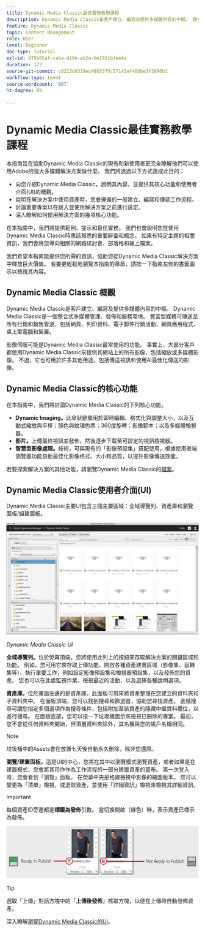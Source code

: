 ```yaml
---
title: Dynamic Media Classic最佳實務教學課程
description: Dynamic Media Classic是客戶建立、編寫及提供多媒體內容的中樞。 建立此最佳實務教學課程，是為了協助Dynamic Media Classic的現有和新使用者更完全瞭解他們可以利用Adobe的這個強大的多媒體解決方案做什麼。 在本教學課程的這個部分，您將瞭解Dynamic Media Classic是什麼，並取得其核心功能和使用者介面的簡短介紹。
feature: Dynamic Media Classic
topic: Content Management
role: User
level: Beginner
doc-type: Tutorial
exl-id: 975b85af-ca6a-419e-ab2a-6e1781bfee4a
duration: 173
source-git-commit: c6213dd318ec4865375c57143af40dbe3f3990b1
workflow-type: tm+mt
source-wordcount: '867'
ht-degree: 0%

---
```


# Dynamic Media Classic最佳實務教學課程

本指南旨在協助Dynamic Media Classic的現有和新使用者更完全瞭解他們可以使用Adobe的強大多媒體解決方案做什麼。 我們將透過以下方式達成此目的：

- 向您介紹Dynamic Media Classic，說明其內容，並提供其核心功能和使用者介面(UI)的概觀。
- 說明在解決方案中使用資產時，您會遵循的一般建立、編寫和傳遞工作流程。
- 討論重要專案以在跳入並使用解決方案之前進行設定。
- 深入瞭解如何使用解決方案的幾項核心功能。

在本指南中，我們將提供範例、提示和最佳實務。 我們也會說明您在使用Dynamic Media Classic時應該熟悉的重要辭彙和概念。 如果有特定主題的相關資訊，我們會將您導向相關的網路研討會、部落格和線上檔案。

我們希望本指南能提供您所需的資訊，協助您從Dynamic Media Classic解決方案中釋放巨大價值。 若要更輕鬆地瀏覽本指南的章節，請按一下指南左側的書籤圖示以檢視其內容。

## Dynamic Media Classic 概觀

Dynamic Media Classic是客戶建立、編寫及提供多媒體內容的中樞。 Dynamic Media Classic是一個整合式多媒體管理、發佈和服務環境。 豐富型媒體可傳送至所有行銷和銷售管道，包括網頁、列印資料、電子郵件行銷活動、網頁應用程式、桌上型電腦和裝置。

影像伺服可能是Dynamic Media Classic最常使用的功能。 事實上，大部分客戶都使用Dynamic Media Classic來提供其網站上的所有影像，包括縮放或多媒體影像。 不過，它也可用於許多其他用途，包括傳送視訊和使用AI最佳化傳送的影像。

## Dynamic Media Classic的核心功能

在本指南中，我們將討論Dynamic Media Classic的下列核心功能。

- **Dynamic Imaging。**&#x200B;此傘狀辭彙用於即時編輯、格式化與調整大小，以及互動式縮放與平移；顏色與紋理色票；360度旋轉；影像範本；以及多媒體檢視器。
- **影片。**&#x200B;上傳最終視訊並發佈，然後逐步下載至可設定的視訊檢視器。
- **智慧型影像處理。**&#x200B;技術，可與現有的「影像預設集」搭配使用，根據使用者端瀏覽器功能自動最佳化影像格式、大小和品質，以提升影像傳送效能。

若要探索解決方案的其他功能，請瀏覽Dynamic Media Classic的[檔案](https://experienceleague.adobe.com/docs/dynamic-media-classic/using/intro/introduction.html)。

## Dynamic Media Classic使用者介面(UI)

Dynamic Media Classic主要UI包含三個主要區域：全域導覽列、資產庫和瀏覽面板/組建面板。

![影像](assets/overview/overview-dmc-ui-ew.png)

_Dynamic Media Classic UI_

**全域導覽列。**&#x200B;位於熒幕頂端，您將使用此列上的按鈕來存取解決方案的關鍵區域和功能。 例如，您可用它來存取上傳功能、開啟各種資產建置區域（影像集、迴轉集等）、執行重要工作，例如設定影像預設集和檢視器預設集，以及發佈您的資產。 您也可以在此處監視作業、檢視最近的活動，以及選擇各種說明選項。

**資產庫。**&#x200B;位於畫面左邊的是資產庫，此面板可用來將資產整理在您建立的資料夾和子資料夾中。 在面板頂端，您可以找到搜尋和篩選器，協助您尋找資產。 進階搜尋可讓您指定多個選項作為搜尋條件，包括附加至該資產的隱藏中繼資料欄位，以進行搜尋。 在面板底部，您可以按一下垃圾桶圖示來檢視已刪除的專案。 最初，您不會從任何資料夾開始，但頂層資料夾除外，其名稱與您的帳戶名稱相同。

>[!NOTE]
>
>垃圾桶中的Assets會在放置七天後自動永久刪除，除非您還原。

**瀏覽/建置面板。**&#x200B;這是UI的中心，您將在其中以瀏覽模式瀏覽資產，或者如果是在建置模式，您會將其用作作為工作流程的一部分建置資產的畫布。 第一次登入時，您會看到「瀏覽」面板。 在熒幕中央是格線檢視中影像的縮圖版本。 您可以變更為「清單」檢視，或選取資產，並使用「詳細資訊」檢視來檢視其詳細資訊。

>[!IMPORTANT]
>
>每個資產ID旁邊都是&#x200B;**標籤為發佈**&#x200B;引數。 當切換開啟（綠色）時，表示資產已標示為發佈。

![影像](assets/overview/overview-mark-for-publish.png)

>[!TIP]
>
>選取「上傳」對話方塊中的「**上傳後發佈**」核取方塊，以便在上傳時自動發佈資產。

深入瞭解[瀏覽Dynamic Media Classic的UI](https://experienceleague.adobe.com/docs/dynamic-media-classic/using/getting-started/navigation-basics.html)。
